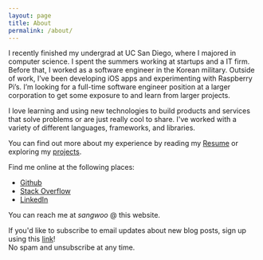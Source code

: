 ```yaml
---
layout: page
title: About
permalink: /about/
---
```


I recently finished my undergrad at UC San Diego, where I majored in computer science. I spent the summers working at startups and a IT firm. Before that, I worked as a software engineer in the Korean military. Outside of work, I’ve been developing iOS apps and experimenting with Raspberry Pi’s. I’m looking for a full-time software engineer position at a larger corporation to get some exposure to and learn from larger projects.

I love learning and using new technologies to build products and services that solve problems or are just really cool to share. I've worked with a variety of different languages, frameworks, and libraries.

You can find out more about my experience by reading my [Resume](/resume/) or exploring my [projects](/projects).

Find me online at the following places:
- [Github](https://bit.ly/snam-github)  
- [Stack Overflow](https://bit.ly/snam-so)
- [LinkedIn](https://bit.ly/snam-li)  

You can reach me at *sangwoo* @ this website.

If you'd like to subscribe to email updates about new blog posts, sign up using this [link](https://seanam.us5.list-manage.com/subscribe?u=37cae49f6d9c8c7b096f2713a&id=70d511f542)!  
No spam and unsubscribe at any time.